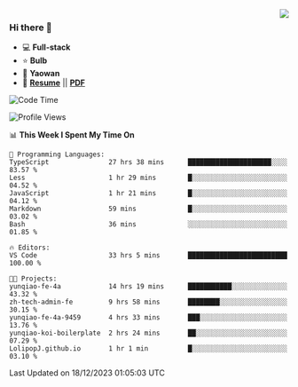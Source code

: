 <img align="right" src="https://github-readme-stats.vercel.app/api?username=LolipopJ&show_icons=true&count_private=true&hide_title=true&include_all_commits=true&theme=vue">

### Hi there 👋

- :computer: **Full-stack**
- :star: **Bulb**
- :pill: **Yaowan**
- :milky_way: [**Resume**](https://lolipopj.github.io/resume/) || [**PDF**](https://cdn.jsdelivr.net/gh/lolipopj/resume/export/resume-en.pdf)

<!--START_SECTION:waka-->
![Code Time](http://img.shields.io/badge/Code%20Time-1%2C831%20hrs%2018%20mins-blue)

![Profile Views](http://img.shields.io/badge/Profile%20Views-0-blue)

📊 **This Week I Spent My Time On** 

```text
💬 Programming Languages: 
TypeScript               27 hrs 38 mins      █████████████████████░░░░   83.57 % 
Less                     1 hr 29 mins        █░░░░░░░░░░░░░░░░░░░░░░░░   04.52 % 
JavaScript               1 hr 21 mins        █░░░░░░░░░░░░░░░░░░░░░░░░   04.12 % 
Markdown                 59 mins             █░░░░░░░░░░░░░░░░░░░░░░░░   03.02 % 
Bash                     36 mins             ░░░░░░░░░░░░░░░░░░░░░░░░░   01.85 % 

🔥 Editors: 
VS Code                  33 hrs 5 mins       █████████████████████████   100.00 % 

🐱‍💻 Projects: 
yunqiao-fe-4a            14 hrs 19 mins      ███████████░░░░░░░░░░░░░░   43.32 % 
zh-tech-admin-fe         9 hrs 58 mins       ████████░░░░░░░░░░░░░░░░░   30.15 % 
yunqiao-fe-4a-9459       4 hrs 33 mins       ███░░░░░░░░░░░░░░░░░░░░░░   13.76 % 
yunqiao-koi-boilerplate  2 hrs 24 mins       ██░░░░░░░░░░░░░░░░░░░░░░░   07.29 % 
LolipopJ.github.io       1 hr 1 min          █░░░░░░░░░░░░░░░░░░░░░░░░   03.10 % 
```


 Last Updated on 18/12/2023 01:05:03 UTC
<!--END_SECTION:waka-->
